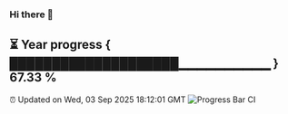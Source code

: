 ### Hi there 👋
⏳ Year progress { ████████████████████▁▁▁▁▁▁▁▁▁▁ } 67.33 %
---
⏰ Updated on Wed, 03 Sep 2025 18:12:01 GMT
![Progress Bar CI](https://github.com/Moyi321/Moyi321/workflows/Progress%20Bar%20CI/badge.svg)
